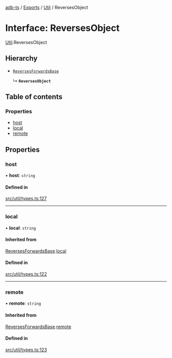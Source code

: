 [adb-ts](../README.md) / [Exports](../modules.md) / [Util](../modules/Util.md) / ReversesObject

# Interface: ReversesObject

[Util](../modules/Util.md).ReversesObject

## Hierarchy

- [`ReversesForwardsBase`](Util.ReversesForwardsBase.md)

  ↳ **`ReversesObject`**

## Table of contents

### Properties

- [host](Util.ReversesObject.md#host)
- [local](Util.ReversesObject.md#local)
- [remote](Util.ReversesObject.md#remote)

## Properties

### host

• **host**: `string`

#### Defined in

[src/util/types.ts:127](https://github.com/Maaaartin/adb-ts/blob/5393493/src/util/types.ts#L127)

___

### local

• **local**: `string`

#### Inherited from

[ReversesForwardsBase](Util.ReversesForwardsBase.md).[local](Util.ReversesForwardsBase.md#local)

#### Defined in

[src/util/types.ts:122](https://github.com/Maaaartin/adb-ts/blob/5393493/src/util/types.ts#L122)

___

### remote

• **remote**: `string`

#### Inherited from

[ReversesForwardsBase](Util.ReversesForwardsBase.md).[remote](Util.ReversesForwardsBase.md#remote)

#### Defined in

[src/util/types.ts:123](https://github.com/Maaaartin/adb-ts/blob/5393493/src/util/types.ts#L123)
